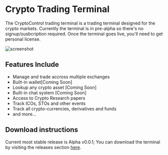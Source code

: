 Crypto Trading Terminal
=======================

The CryptoControl trading terminal is a trading terminal designed for the crypto markets. Currently the terminal is in pre-alpha so there's no signup/susbcription required. Once the terminal goes live, you'll need to get personal license.

![screenshot](https://github.com/cryptocontrol/trading-terminal/raw/master/Screenshot%202018-11-05%20at%209.09.05%20AM.png)

## Features Include
- Manage and trade accross multiple exchanges
- Built-in wallet[Coming Soon]
- Lookup any crypto asset [Coming Soon]
- Built-in chat system [Coming Soon]
- Access to Crypto Research papers
- Track ICOs, STOs and other events
- Track all crypto-currencies, derivatives and funds
- and more...

## Download instructions
Current most stable release is Alpha v0.0.1; You can download the terminal by visiting the releases section [here](https://github.com/cryptocontrol/trading-terminal/releases/tag/0.0.1).

